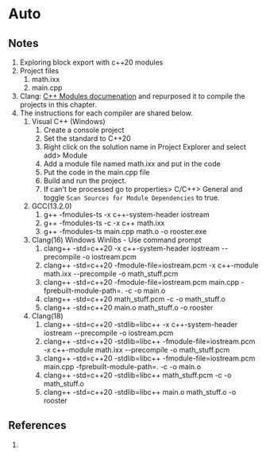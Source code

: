 # Auto

## Notes
1. Exploring block export with c++20 modules
2. Project files
   1. math.ixx
   2. main.cpp
3. Clang: [C++ Modules documenation](https://clang.llvm.org/docs/StandardCPlusPlusModules.html) and repurposed it to compile the projects in this chapter.
4. The instructions for each compiler are shared below.	
   1. Visual C++ (Windows)
      1. Create a console project
      2. Set the standard to C++20
      3. Right click on the solution name in Project Explorer and select add> Module
      4. Add a module file named math.ixx and put in the code
      5. Put the code in the main.cpp file
      6. Build and run the project.
      7. If <iostream> can't be processed go to properties> C/C++> General and toggle `Scan Sources for Module Dependencies` to true.
   2. GCC(13.2.0)
      1. g++ -fmodules-ts -x c++-system-header iostream
      2. g++ -fmodules-ts -c -x c++ math.ixx
      3. g++ -fmodules-ts main.cpp math.o -o rooster.exe
   3. Clang(16) Windows Winlibs - Use command prompt
      1. clang++ -std=c++20 -x c++-system-header iostream --precompile -o iostream.pcm
      2. clang++ -std=c++20 -fmodule-file=iostream.pcm -x c++-module math.ixx --precompile -o math_stuff.pcm
      3. clang++ -std=c++20 -fmodule-file=iostream.pcm main.cpp -fprebuilt-module-path=. -c -o main.o
      4. clang++ -std=c++20 math_stuff.pcm -c -o math_stuff.o
      5. clang++ -std=c++20 main.o math_stuff.o -o rooster
   4. Clang(18)
      1. clang++ -std=c++20 -stdlib=libc++ -x c++-system-header iostream --precompile -o iostream.pcm
      2. clang++ -std=c++20 -stdlib=libc++ -fmodule-file=iostream.pcm -x c++-module math.ixx --precompile -o math_stuff.pcm
      3. clang++ -std=c++20 -stdlib=libc++ -fmodule-file=iostream.pcm main.cpp -fprebuilt-module-path=. -c -o main.o
      4. clang++ -std=c++20 -stdlib=libc++ math_stuff.pcm -c -o math_stuff.o
      5. clang++ -std=c++20 -stdlib=libc++ main.o math_stuff.o -o rooster



## References

1. 

